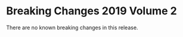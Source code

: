 ﻿<!--
|metadata|
{
    "fileName": "breaking-changes-2019-volume-2",
    "controlName": "",
    "tags": ["Breaking Changes","Known Issues"]
}
|metadata|
-->

# Breaking Changes 2019 Volume 2

There are no known breaking changes in this release.